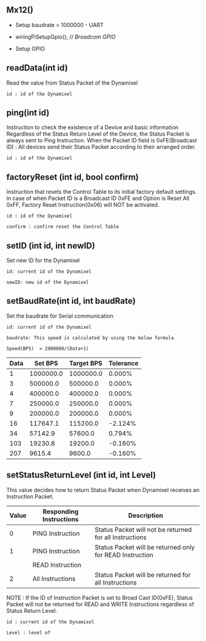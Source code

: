 ## Mx12() ##

- Setup baudrate = 1000000 - UART

- wiringPiSetupGpio();	// *Broadcom GPIO*

- Setup GPIO


## readData(int id) ##

Read the value from Status Packet of the Dynamixel

	id : id of the Dynamixel

## ping(int id) ##

Instruction to check the existence of a Device and basic information
Regardless of the Status Return Level of the Device, the Status Packet is always sent to Ping Instruction.
When the Packet ID field is 0xFE(Broadcast ID) : All devices send their Status Packet according to their arranged order.

	id : id of the Dynamixel	

## factoryReset (int id, bool confirm) ##

Instruction that resets the Control Table to its initial factory default settings.
In case of when Packet ID is a Broadcast ID 0xFE and Option is Reset All 0xFF, Factory Reset Instruction(0x06) will NOT be activated.	

	id : id of the Dynamixel
	
	confirm : confirm reset the Control Table

## setID (int id, int newID) ##

Set new ID for the Dynamixel
	
	id: current id of the Dynamixel

	newID: new id of the Dynamixel

## setBaudRate(int id, int baudRate) ##

Set the baudrate for Serial communication

	id: current id of the Dynamixel

	baudrate: This speed is calculated by using the below formula

	Speed(BPS)  = 2000000/(Data+1)

| Data | Set BPS | Target BPS | Tolerance |
|------|---------|------------|-----------|
|1|1000000.0|1000000.0|0.000%|
|3|500000.0|500000.0|0.000%|
|4|400000.0|400000.0|0.000%|
|7|250000.0|250000.0|0.000%|
|9|200000.0|200000.0|0.000%|
|16|117647.1|115200.0|-2.124%|
|34|57142.9|57600.0|0.794%|
|103|19230.8|19200.0|-0.160%|
|207|9615.4|9600.0|-0.160%|

## setStatusReturnLevel (int id, int Level) ##

This value decides how to return Status Packet when Dynamixel receives an Instruction Packet.

|Value|Responding Instructions|Description|
|-----|-----------------------|-----------|
|0|PING Instruction|Status Packet will not be returned for all Instructions|
|1|PING Instruction|Status Packet will be returned only for READ Instruction|
||READ Instruction||
|2|All Instructions|Status Packet will be returned for all Instructions|
	
		
NOTE : If the ID of Instruction Packet is set to Broad Cast ID(0xFE), Status Packet will not be returned for READ and WRITE Instructions regardless of Status Return Level.
	
	id : current id of the Dynamixel

	Level : level of 